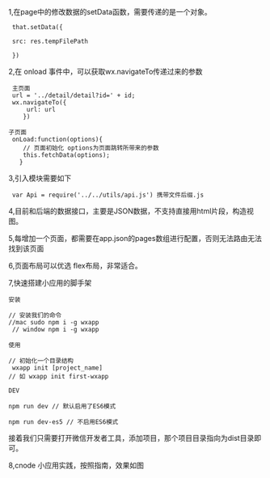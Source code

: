 1,在page中的修改数据的setData函数，需要传递的是一个对象。

     that.setData({

     src: res.tempFilePath

     })

2,在 onload 事件中，可以获取wx.navigateTo传递过来的参数
     
     主页面
     url = '../detail/detail?id=' + id;
     wx.navigateTo({
         url: url
        })

    子页面 
     ​onLoad:function(options){
        // 页面初始化 options为页面跳转所带来的参数
        this.fetchData(options);
       }

3,引入模块需要如下

     var Api = require('../../utils/api.js') 携带文件后缀.js

4,目前和后端的数据接口，主要是JSON数据，不支持直接用html片段，构造视图。

5,每增加一个页面，都需要在app.json的pages数组进行配置，否则无法路由无法找到该页面

6,页面布局可以优选 flex布局，非常适合。

7,快速搭建小应用的脚手架
  
    安装

    // 安装我们的命令 
    //mac sudo npm i -g wxapp
     // window npm i -g wxapp

    使用

    // 初始化一个目录结构
     wxapp init [project_name] 
    // 如 wxapp init first-wxapp

    DEV

    npm run dev // 默认启用了ES6模式

    npm run dev-es5 // 不启用ES6模式

接着我们只需要打开微信开发者工具，添加项目，那个项目目录指向为dist目录即可。

8,cnode 小应用实践，按照指南，效果如图
  